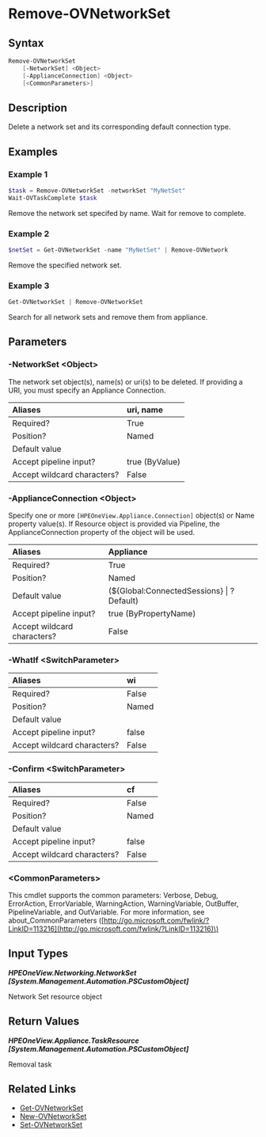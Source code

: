 ﻿---
description: Remove a network set.
---

# Remove-OVNetworkSet

## Syntax

```powershell
Remove-OVNetworkSet
    [-NetworkSet] <Object>
    [-ApplianceConnection] <Object>
    [<CommonParameters>]
```

## Description

Delete a network set and its corresponding default connection type.

## Examples

###  Example 1 

```powershell
$task = Remove-OVNetworkSet -networkSet "MyNetSet"
Wait-OVTaskComplete $task
```

Remove the network set specifed by name.  Wait for remove to complete.

###  Example 2 

```powershell
$netSet = Get-OVNetworkSet -name "MyNetSet" | Remove-OVNetwork
```

Remove the specified network set.

###  Example 3 

```powershell
Get-OVNetworkSet | Remove-OVNetworkSet
```

Search for all network sets and remove them from appliance.

## Parameters

### -NetworkSet &lt;Object&gt;

The network set object(s), name(s) or uri(s) to be deleted.  If providing a URI, you must specify an Appliance Connection.

| Aliases | uri, name |
| :--- | :--- |
| Required? | True |
| Position? | Named |
| Default value |  |
| Accept pipeline input? | true (ByValue) |
| Accept wildcard characters? | False |

### -ApplianceConnection &lt;Object&gt;

Specify one or more `[HPEOneView.Appliance.Connection]` object(s) or Name property value(s). If Resource object is provided via Pipeline, the ApplianceConnection property of the object will be used.

| Aliases | Appliance |
| :--- | :--- |
| Required? | True |
| Position? | Named |
| Default value | (${Global:ConnectedSessions} &vert; ? Default) |
| Accept pipeline input? | true (ByPropertyName) |
| Accept wildcard characters? | False |

### -WhatIf &lt;SwitchParameter&gt;



| Aliases | wi |
| :--- | :--- |
| Required? | False |
| Position? | Named |
| Default value |  |
| Accept pipeline input? | false |
| Accept wildcard characters? | False |

### -Confirm &lt;SwitchParameter&gt;



| Aliases | cf |
| :--- | :--- |
| Required? | False |
| Position? | Named |
| Default value |  |
| Accept pipeline input? | false |
| Accept wildcard characters? | False |

### &lt;CommonParameters&gt;

This cmdlet supports the common parameters: Verbose, Debug, ErrorAction, ErrorVariable, WarningAction, WarningVariable, OutBuffer, PipelineVariable, and OutVariable. For more information, see about\_CommonParameters \([http://go.microsoft.com/fwlink/?LinkID=113216](http://go.microsoft.com/fwlink/?LinkID=113216)\)

## Input Types

_**HPEOneView.Networking.NetworkSet [System.Management.Automation.PSCustomObject]**_

Network Set resource object

## Return Values

_**HPEOneView.Appliance.TaskResource [System.Management.Automation.PSCustomObject]**_

Removal task

## Related Links

* [Get-OVNetworkSet](get-ovnetworkset.md)
* [New-OVNetworkSet](new-ovnetworkset.md)
* [Set-OVNetworkSet](set-ovnetworkset.md)
